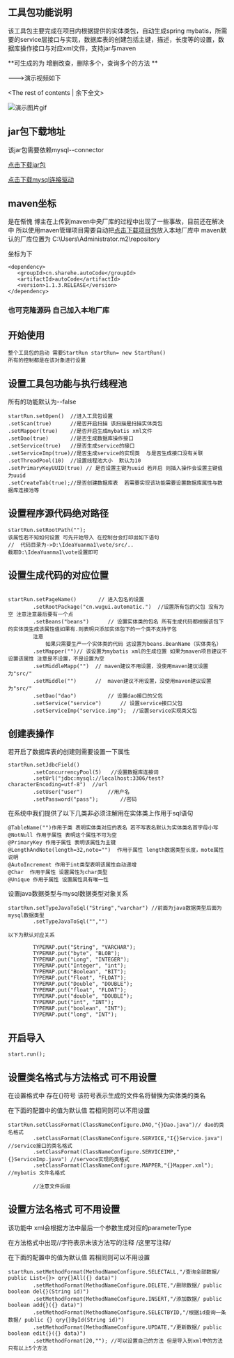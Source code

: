 ## 工具包功能说明

该工具包主要完成在项目内根据提供的实体类包，自动生成spring mybatis，所需要的service层接口与实现，数据库表的创建包括主键，描述，长度等的设置，数据库操作接口与对应xml文件，支持jar与maven 

**可生成的为 增删改查，删除多个，查询多个的方法 **

--->演示视频如下

<!-- more -->
<The rest of contents | 余下全文>

![演示图片gif](http://sharehe.cn/img/tool/%E6%BC%94%E7%A4%BA.gif)

## jar包下载地址

该jar包需要依赖mysql--connector

[点击下载jar包](http://sharehe.cn/file/autoCode-1.1.3-RELEASE.jar)

[点击下载mysql连接驱动](http://sharehe.cn/file/mysql-connector-java-5.1.7-bin.jar)

## maven坐标

是在惭愧 博主在上传到maven中央厂库的过程中出现了一些事故，目前还在解决中 所以使用maven管理项目需要自动把[点击下载项目包](http://sharehe.cn/file/cn.zip)放入本地厂库中 maven默认的厂库位置为  C:\Users\Administrator\.m2\repository

坐标为下

```
<dependency>
   <groupId>cn.sharehe.autoCode</groupId>
   <artifactId>autoCode</artifactId>
   <version>1.1.3.RELEASE</version>
</dependency>
```



### 也可克隆源码 自己加入本地厂库



## 开始使用

```
整个工具包的启动 需要StartRun startRun= new StartRun() 
所有的控制都是在该对象进行设置
```

## 设置工具包功能与执行线程池

所有的功能默认为--false

```
startRun.setOpen()  //进入工具包设置
.setScan(true)		//是否开启扫描 该扫描是扫描实体类包
.setMapper(true)	//是否开启生成mybatis xml文件 
.setDao(true)		//是否生成数据库操作接口
.setService(true)	//是否生成service的接口
.setServiceImp(true)//是否生成service的实现类  与是否生成接口没有关联
.setThreadPool(10)	//设置线程池大小  默认为10
.setPrimaryKeyUUID(true) // 是否设置主键为uuid 若开启 则插入操作会设置主键值为uuid
.setCreateTab(true);//是否创建数据库表  若需要实现该功能需要设置数据库属性与数据库连接池等
```

## 设置程序源代码绝对路径

```
startRun.setRootPath("");
该属性若不知如何设置 可先开始导入 在控制台会打印出如下语句
//  代码目录为->D:\IdeaYuanma1\vote/src/..
截取D:\IdeaYuanma1\vote设置即可
```

## 设置生成代码的对应位置

```

startRun.setPageName()		 // 进入包名的设置
		.setRootPackage("cn.wugui.automatic.")  //设置所有包的父包 没有为空 注意注意最后要有一个点
		.setBeans("beans")		// 设置实体类的包名 所有生成代码都根据该包下的实体类生成该属性值如果有.则表明只添加实体包下的一个类不支持子包  
		注意  
			如果只需要生产一个实体类的代码 这设置为beans.BeanName（实体类名）
		.setMapper("")// 该设置为mybatis xml的生成位置 如果为maven项目建议不设置该属性 注意是不设置，不是设置为空
		.setMiddleMapp("")	// maven建议不用设置，没使用maven建议设置为"src/"
		.setMiddle("")		//  maven建议不用设置，没使用maven建议设置为"src/"
		.setDao("dao")			// 设置dao接口的父包
		.setService("service")		// 设置service接口父包
		.setServiceImp("service.imp");	//设置service实现类父包
```





## 创建表操作

若开启了数据库表的创建则需要设置一下属性

```
startRun.setJdbcField()
		.setConcurrencyPool(5)   //设置数据库连接词
		.setUrl("jdbc:mysql://localhost:3306/test?characterEncoding=utf-8")  //url
		.setUser("user")		//用户名
		.setPassword("pass");		//密码
```

在系统中我们提供了以下几类非必须注解用在实体类上作用于sql语句 

```
@TableName("")作用于类 表明实体类对应的表名 若不写表名默认为实体类名首字母小写
@NotNull 作用于属性 表明这个属性不可为空
@PrimaryKey 作用于属性 表明该属性为主键
@LengthAndNote(length=32,note="")  作用于属性 length数据类型长度，mote属性说明
@AutoIncrement 作用于int类型表明该属性自动递增
@Char  作用于属性 设置属性为char类型
@Unique 作用于属性 设置属性具有唯一性
```

设置java数据类型与mysql数据类型对象关系

```
startRun.setTypeJavaToSql("String","varchar") //前面为java数据类型后面为mysql数据类型
		.setTypeJavaToSql("","")
		
以下为默认对应关系

		TYPEMAP.put("String", "VARCHAR");
        TYPEMAP.put("byte", "BLOB");
        TYPEMAP.put("Long", "INTEGER");
        TYPEMAP.put("Integer", "int");
        TYPEMAP.put("Boolean", "BIT");
        TYPEMAP.put("Float", "FLOAT");
        TYPEMAP.put("Double", "DOUBLE");
        TYPEMAP.put("float", "FLOAT");
        TYPEMAP.put("double", "DOUBLE");
        TYPEMAP.put("int", "INT");
        TYPEMAP.put("boolean", "INT");
        TYPEMAP.put("long", "INT");
```



## 开启导入

```
start.run();
```



## 设置类名格式与方法格式 可不用设置

在设置格式中 存在{}符号 该符号表示生成的文件名将替换为实体类的类名

在下面的配置中的值为默认值 若相同则可以不用设置

```
startRun.setClassFormat(ClassNameConfigure.DAO,"{}Dao.java")// dao的类名格式
        .setClassFormat(ClassNameConfigure.SERVICE,"I{}Service.java")  //service接口的类名格式
        .setClassFormat(ClassNameConfigure.SERVICEIMP,"{}ServiceImp.java") //servoce实现的类格式
        .setClassFormat(ClassNameConfigure.MAPPER,"{}Mapper.xml");		//mybatis 文件名格式
        
        //注意文件后缀
```



## 设置方法名格式 可不用设置

该功能中 xml会根据方法中最后一个参数生成对应的parameterType

在方法格式中出现//字符表示未该方法写的注释 /这里写注释/

在下面的配置中的值为默认值 若相同则可以不用设置

```
startRun.setMethodFormat(MethodNameConfigure.SELECTALL,"/查询全部数据/ public List<{}> qry{}All({} data)") 
        .setMethodFormat(MethodNameConfigure.DELETE,"/删除数据/ public boolean del{}(String id)")
        .setMethodFormat(MethodNameConfigure.INSERT,"/添加数据/ public boolean add{}({} data)")
        .setMethodFormat(MethodNameConfigure.SELECTBYID,"/根据id查询一条数据/ public {} qry{}ById(String id)")
        .setMethodFormat(MethodNameConfigure.UPDATE,"/更新数据/ public boolean edit{}({} data)")
        .setMethodFormat(20,""); //可以设置自己的方法 但是导入到xml中的方法只有以上5个方法
```
